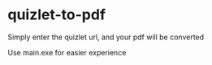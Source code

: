 # quizlet-to-pdf

Simply enter the quizlet url, and your pdf will be converted

Use main.exe for easier experience
